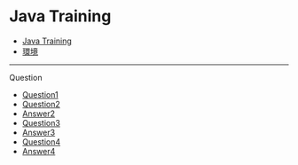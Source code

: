 # Java Training

<!-- toc -->

* [Java Training](./01_training.md)
* [環境](./02_環境.md)

---

Question

* [Question1](./questions/01_question.md)
* [Question2](./questions/02_question.md)
* [Answer2](./questions/02_answer.md)
* [Question3](./questions/03_question.md)
* [Answer3](./questions/03_answer.md)
* [Question4](./questions/04_question.md)
* [Answer4](./questions/04_answer.md)